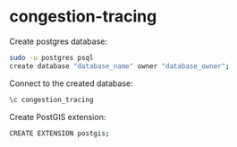 # congestion-tracing
Create postgres database:
```bash
sudo -u postgres psql
create database "database_name" owner "database_owner";
```
Connect to the created database:
```bash
\c congestion_tracing
```
Create PostGIS extension:
```bash
CREATE EXTENSION postgis;
```
